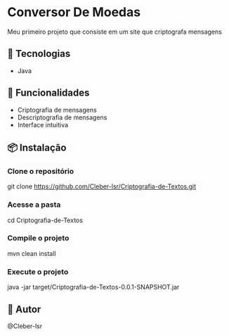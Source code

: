 # Conversor De Moedas
Meu primeiro projeto que consiste em um site que criptografa mensagens

## 🚀 Tecnologias 
- Java

## 🎯 Funcionalidades
- Criptografia de mensagens
- Descriptografia de mensagens
- Interface intuitiva

## 📦 Instalação

### Clone o repositório
git clone https://github.com/Cleber-lsr/Criptografia-de-Textos.git
### Acesse a pasta
cd Criptografia-de-Textos
### Compile o projeto
mvn clean install
### Execute o projeto
java -jar target/Criptografia-de-Textos-0.0.1-SNAPSHOT.jar

## 👤 Autor
@Cleber-lsr